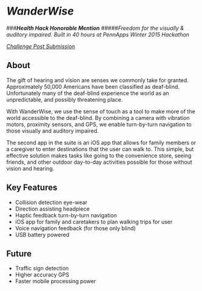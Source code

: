 # _WanderWise_ 
###_**Health Hack Honorable Mention**_
#####_Freedom for the visually & auditory impaired._
_Built in 40 hours at PennApps Winter 2015 Hackathon_

_[Challenge Post Submission](http://challengepost.com/software/wanderwise)_

## About
The gift of hearing and vision are senses we commonly take for granted. Approximately 50,000 Americans have been classified as deaf-blind. Unfortunately many of the deaf-blind experience the world as an unpredictable, and possibly threatening place. 

With WanderWise, we use the sense of touch as a tool to make more of the world accessible to the deaf-blind. By combining a camera with vibration motors, proximity sensors, and GPS, we enable turn-by-turn navigation to those visually and auditory impaired.

The second app in the suite is an iOS app that allows for family members or a caregiver to enter destinations that the user can walk to. This simple, but effective solution makes  tasks like going to the convenience store, seeing friends, and other outdoor day-to-day activities possible for those without vision and hearing.

## Key Features
- Collision detection eye-wear
- Direction assisting headpiece
- Haptic feedback turn-by-turn navigation
- iOS app for family and caretakers to plan walking trips for user
- Voice navigation feedback (for those only blind)
- USB battery powered

## Future
- Traffic sign detection
- Higher accuracy GPS
- Faster mobile processing power
